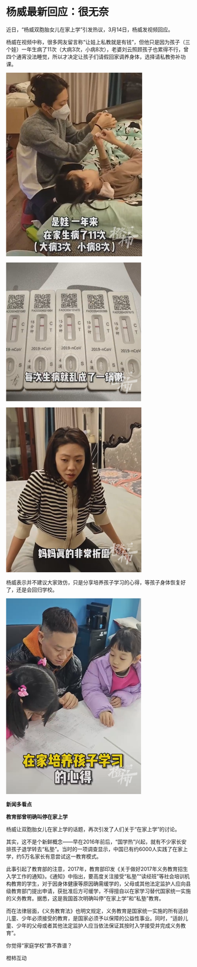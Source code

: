 # 杨威最新回应：很无奈

近日，“杨威双胞胎女儿在家上学”引发热议，3月14日，杨威发视频回应。

杨威在视频中称，很多网友留言称“让娃上私教就是有钱”，但他只是因为孩子（三个娃）一年生病了11次（大病3次，小病8次），老婆刘云照顾孩子也累得不行，曾四个通宵没法睡觉，所以才决定让孩子们请假回家调养身体，选择请私教弥补功课。

![9fd26a8bdf33e3f27257df782744f944.jpg](https://raw.githubusercontent.com/qqhsx/qqnews_image/main/2024/03/15/杨威最新回应：很无奈/9fd26a8bdf33e3f27257df782744f944.jpg)

![ece3ac0d99d4036557e4c913a337c5c3.jpg](https://raw.githubusercontent.com/qqhsx/qqnews_image/main/2024/03/15/杨威最新回应：很无奈/ece3ac0d99d4036557e4c913a337c5c3.jpg)

![b7ca8bbd770e0acdd507129537291345.jpg](https://raw.githubusercontent.com/qqhsx/qqnews_image/main/2024/03/15/杨威最新回应：很无奈/b7ca8bbd770e0acdd507129537291345.jpg)

杨威表示并不建议大家效仿，只是分享培养孩子学习的心得，等孩子身体恢复好了，还是会回归学校。

![5a59ffa80df9b7025e399fd56f0b4e1f.jpg](https://raw.githubusercontent.com/qqhsx/qqnews_image/main/2024/03/15/杨威最新回应：很无奈/5a59ffa80df9b7025e399fd56f0b4e1f.jpg)

**新闻多看点**

**教育部曾明确叫停在家上学**

杨威让双胞胎女儿在家上学的话题，再次引发了人们关于“在家上学”的讨论。

其实，这不是个新鲜概念——早在2016年前后，“国学热”兴起，就有不少家长安排孩子退学转去“私塾”。当时的一项调查显示，中国已有约6000人实践了在家上学，约5万名家长有意尝试这一教育模式。

此事引起了教育部的注意，2017年，教育部印发《关于做好2017年义务教育招生入学工作的通知》。《通知》中指出，要高度关注接受“私塾”“读经班”等社会培训机构教育的学生，对于因身体健康等原因确需缓学的，父母或其他法定监护人应向县级教育部门提出申请，获批准后方可缓学，不得擅自以在家学习替代国家统一实施的义务教育。据悉，这是我国首次明确叫停“在家上学”和“私塾”教育。

而在法律层面，《义务教育法》也明文规定，义务教育是国家统一实施的所有适龄儿童、少年必须接受的教育，是国家必须予以保障的公益性事业。同时，“适龄儿童、少年的父母或者其他法定监护人应当依法保证其按时入学接受并完成义务教育”。

你觉得“家庭学校”靠不靠谱？

橙柿互动

